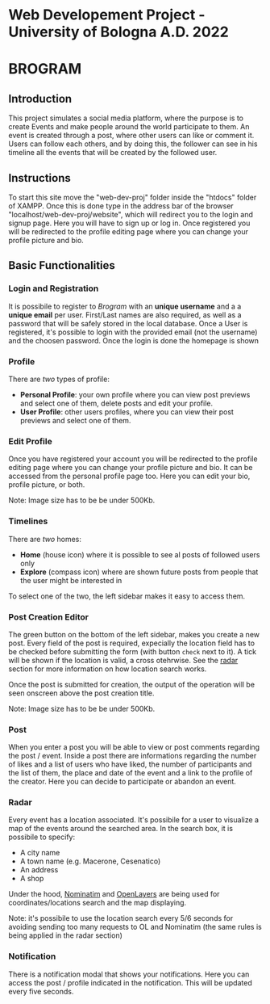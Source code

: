 # Web Developement Project - University of Bologna A.D. 2022

# **BROGRAM**

## Introduction
This project simulates a social media platform, where the purpose is to create Events and make people around the world participate to them.
An event is created through a post, where other users can like or comment it.
Users can follow each others, and by doing this, the follower can see in his timeline all the events that will be created by the followed user.

## Instructions
To start this site move the "web-dev-proj" folder inside the "htdocs" folder of XAMPP. Once this is done type in the address bar of the browser "localhost/web-dev-proj/website", which will redirect you to the login and signup page. Here you will have to sign up or log in. Once registered you will be redirected to the profile editing page where you can change your profile picture and bio.

## Basic Functionalities
### Login and Registration
It is possibile to register to *Brogram* with an **unique username** and a a **unique email** per user. First/Last names are also required, as well as a password that will be safely stored in the local database.
Once a User is registered, it's possible to login with the provided email (not the username) and the choosen password. Once the login is done
the homepage is shown

### Profile
There are *two* types of profile:
- **Personal Profile**: your own profile where you can view post previews and select one of them, delete posts and edit your profile.
- **User Profile**: other users profiles, where you can view their post previews and select one of them.

### Edit Profile
Once you have registered your account you will be redirected to the profile editing page where you can change your profile picture and bio. It can be accessed from the personal profile page too. Here you can edit your bio, profile picture, or both.

Note: Image size has to be be under 500Kb.

### Timelines
There are *two* homes:
- **Home** (house icon) where it is possible to see al posts of followed users only
- **Explore** (compass icon) where are shown future posts from people that the user might be interested in

To select one of the two, the left sidebar makes it easy to access them.

### Post Creation Editor
The green button on the bottom of the left sidebar, makes you create a new post.
Every field of the post is required, expecially the location field has to be checked before submitting the form (with button `check` next to it). A tick will be shown if the location is valid, a cross otehrwise. See the [radar](#radar) section for more information on how location search works.

Once the post is submitted for creation, the output of the operation will be seen onscreen above the post creation title.

Note: Image size has to be be under 500Kb.

### Post
When you enter a post you will be able to view or post comments regarding the post / event. Inside a post there are informations regarding the number of likes and a list of users who have liked, the number of participants and the list of them, the place and date of the event and a link to the profile of the creator. Here you can decide to participate or abandon an event.

### Radar
Every event has a location associated. It's possibile for a user to visualize a map of the events around the searched area.
In the search box, it is possibile to specify:
- A city name
- A town name (e.g. Macerone, Cesenatico)
- An address
- A shop

Under the hood, [Nominatim](https://nominatim.org/) and [OpenLayers](https://openlayers.org/) are being used for coordinates/locations search and the map displaying. 

Note: it's possibile to use the location search every 5/6 seconds for avoiding sending too many requests to OL and Nominatim (the same rules is being applied in the radar section)

### Notification
There is a notification modal that shows your notifications. Here you can access the post / profile indicated in the notification.
This will be updated every five seconds.
